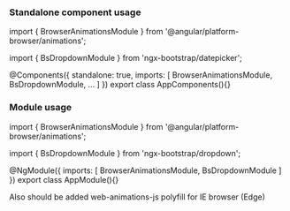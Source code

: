 ### Standalone component usage
import { BrowserAnimationsModule } from '@angular/platform-browser/animations';

import { BsDropdownModule } from 'ngx-bootstrap/datepicker';

@Components({
  standalone: true,
  imports: [
    BrowserAnimationsModule,
    BsDropdownModule,
    ...
  ]
})
export class AppComponents(){}


### Module usage
import { BrowserAnimationsModule } from '@angular/platform-browser/animations';

import { BsDropdownModule } from 'ngx-bootstrap/dropdown';

@NgModule({
  imports: [
    BrowserAnimationsModule,
    BsDropdownModule
  ]
})
export class AppModule(){}

Also should be added web-animations-js polyfill for IE browser (Edge)
